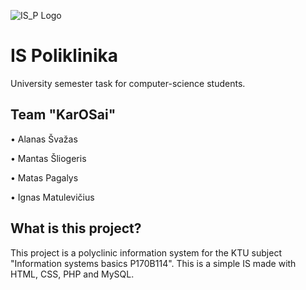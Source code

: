 ![IS_P Logo](https://cdn.discordapp.com/attachments/1148210020266287146/1168905009988108328/LOGO.png?ex=6553769f&is=6541019f&hm=1590f3804a683eafd45f04d7395414435f06064c6df0b69678f2dfa35b2aef48&)
# IS Poliklinika

University semester task for computer-science students.

## Team "KarOSai"

•	Alanas Švažas

•	Mantas Šliogeris

•	Matas Pagalys

•	Ignas Matulevičius


## What is this project?

This project is a polyclinic information system for the KTU subject "Information systems basics P170B114". This is a simple IS made with HTML, CSS, PHP and MySQL.
